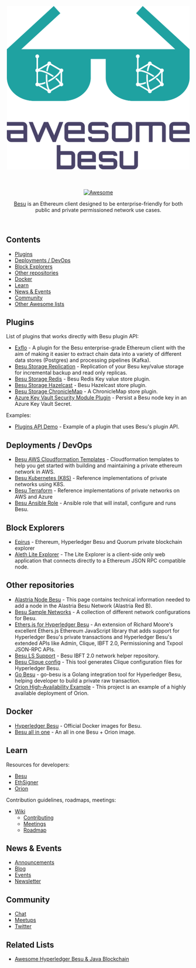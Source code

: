 <div align="center">
	<div>
		<img width="500" src="media/logo.svg" alt="Awesome Besu">
	</div>
	<br>
	<br>
	<br>
	<a href="https://awesome.re">
		<img src="https://awesome.re/badge-flat2.svg" alt="Awesome">
	</a>
	<br>
	<p>
		<a href="https://www.hyperledger.org/use/besu">Besu</a> is an Ethereum client designed to be enterprise-friendly for both public and private permissioned network use cases.
	</p>
	<br>
</div>

## Contents

- [Plugins](#plugins)
- [Deployments / DevOps](#deployments---devops)
- [Block Explorers](#block-explorers)
- [Other repositories](#other-repositories)
- [Docker](#docker)
- [Learn](#learn)
- [News & Events](#news---events)
- [Community](#community)
- [Other Awesome lists](#other-awesome-lists)

## Plugins

List of plugins that works directly with Besu plugin API:

- [Exflo](https://github.com/41north/exflo/) - A plugin for the Besu enterprise-grade Ethereum client with the aim of making it easier to extract chain data into a variety of different data stores (Postgres) and processing pipelines (Kafka).
- [Besu Storage Replication](https://github.com/41north/besu-storage-replication) - Replication of your Besu key/value storage for incremental backup and read only replicas.
- [Besu Storage Redis](https://github.com/abdelhamidbakhta/besu-storage-redis) - Besu Redis Key value store plugin.
- [Besu Storage Hazelcast](https://github.com/abdelhamidbakhta/besu-storage-hazelcast) - Besu Hazelcast store plugin.
- [Besu Storage ChronicleMap](https://github.com/abdelhamidbakhta/besu-storage-chronicle-map) - A ChronicleMap store plugin.
- [Azure Key Vault Security Module Plugin](https://github.com/magooster/besu-azure-keyvault-plugin) - Persist a Besu node key in an Azure Key Vault Secret.

Examples:

- [Plugins API Demo](https://github.com/PegaSysEng/PluginsAPIDemo) - Example of a plugin that uses Besu's plugin API.

## Deployments / DevOps

- [Besu AWS Cloudformation Templates](https://github.com/PegaSysEng/besu-aws) - Cloudformation templates to help you get started with building and maintaining a private ethereum network in AWS.
- [Besu Kubernetes (K8S)](https://github.com/PegaSysEng/besu-kubernetes) - Reference implementations of private networks using K8S.
- [Besu Terraform](https://github.com/PegaSysEng/besu-terraform) - Reference implementations of private networks on AWS and Azure
- [Besu Ansible Role](https://github.com/PegaSysEng/ansible-role-besu) - Ansible role that will install, configure and runs Besu.

## Block Explorers

- [Epirus](https://github.com/blk-io/epirus-free) - Ethereum, Hyperledger Besu and Quorum private blockchain explorer
- [Aleth Lite Explorer](https://github.com/Alethio/ethereum-lite-explorer) - The Lite Explorer is a client-side only web application that connects directly to a Ethereum JSON RPC compatible node.

## Other repositories

- [Alastria Node Besu](https://github.com/alastria/alastria-node-besu) - This page contains technical information needed to add a node in the Alastria Besu Network (Alastria Red B).
- [Besu Sample Networks](https://docs.orion.pegasys.tech/en/stable/) - A collection of different network configurations for Besu.
- [Ethers.js for Hyperledger Besu](https://github.com/besuchain/besu-ethers) - An extension of Richard Moore's excellent Ethers.js Ethereum JavaScript library that adds support for Hyperledger Besu's private transactions and Hyperledger Besu's extended APIs like Admin, Clique, IBFT 2.0, Permissioning and Txpool JSON-RPC APIs.
- [Besu LS Support](https://github.com/abdelhamidbakhta/besu-ls-support) - Besu IBFT 2.0 network helper repository.
- [Besu Clique config](https://www.npmjs.com/package/besu-clique-config) - This tool generates Clique configuration files for Hyperledger Besu.
- [Go Besu](https://github.com/bsostech/go-besu) - go-besu is a Golang integration tool for Hyperledger Besu, helping developer to build a private raw transaction.
- [Orion High-Availability Example](https://github.com/lucassaldanha/orion-ha-example) - This project is an example of a highly available deployment of Orion.

## Docker

- [Hyperledger Besu](https://hub.docker.com/r/hyperledger/besu) - Official Docker images for Besu.
- [Besu all in one](https://hub.docker.com/r/petermetz/besu-all-in-one) - An all in one Besu + Orion image.

## Learn

Resources for developers:

- [Besu](https://besu.hyperledger.org/en/stable/)
- [EthSigner](https://docs.ethsigner.pegasys.tech)
- [Orion](https://docs.orion.pegasys.tech/en/stable/)

Contribution guidelines, roadmaps, meetings:

- [Wiki](https://wiki.hyperledger.org/display/BESU/Hyperledger+Besu)
    - [Contributing](https://wiki.hyperledger.org/display/BESU/Contributing)
    - [Meetings](https://wiki.hyperledger.org/display/BESU/Meetings)
    - [Roadmap](https://wiki.hyperledger.org/display/BESU/Roadmap)

## News & Events

- [Announcements](https://www.hyperledger.org/news/announcements)
- [Blog](https://pegasys.tech/blog)
- [Events](https://www.hyperledger.org/events)
- [Newsletter](https://www.hyperledger.org/newsletter)

## Community

- [Chat](https://chat.hyperledger.org/channel/besu)
- [Meetups](https://www.meetup.com/pro/hyperledger/)
- [Twitter](https://twitter.com/pegasyseng)

## Related Lists

- [Awesome Hyperledger Besu & Java Blockchain](https://github.com/freight-chain/awesome-hyperledger-besu)
